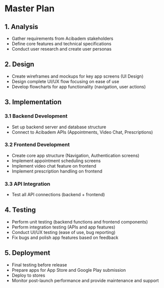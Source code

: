 # Master Plan

## 1. Analysis 
- Gather requirements from Acibadem stakeholders
- Define core features and technical specifications
- Conduct user research and create user personas

## 2. Design
- Create wireframes and mockups for key app screens (UI Design)
- Design complete UI/UX flow focusing on ease of use
- Develop flowcharts for app functionality (navigation, user actions)

## 3. Implementation

### 3.1 Backend Development
- Set up backend server and database structure
- Connect to Acibadem APIs (Appointments, Video Chat, Prescriptions)

### 3.2 Frontend Development
- Create core app structure (Navigation, Authentication screens)
- Implement appointment scheduling screens
- Implement video chat feature on frontend
- Implement prescription handling on frontend

### 3.3 API Integration
- Test all API connections (backend + frontend)

## 4. Testing
- Perform unit testing (backend functions and frontend components)
- Perform integration testing (APIs and app features)
- Conduct UI/UX testing (ease of use, bug reporting)
- Fix bugs and polish app features based on feedback

## 5. Deployment
- Final testing before release
- Prepare apps for App Store and Google Play submission
- Deploy to stores
- Monitor post-launch performance and provide maintenance and support
